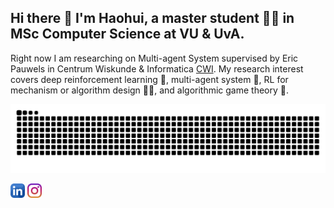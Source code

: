 ## Hi there 👋 I'm Haohui, a master student 👨‍🎓 in MSc Computer Science at VU & UvA. 
Right now I am researching on Multi-agent System supervised by Eric Pauwels in Centrum Wiskunde & Informatica [CWI](https://www.cwi.nl/). My research interest covers deep reinforcement learning 🤖, multi-agent system 🤼, RL for mechanism or algorithm design 👨‍🔧, and algorithmic game theory 🎲.

<!-- platane/snk works, it just puts it on a new branch -->
![GitHub Snake dark](https://github.com/HarryZhangHH/HarryZhangHH/blob/main/github-user-contribution.svg#gh-dark-mode-only)

<a Find me all around the web: /></a>
<p align="left"><a href="https://www.linkedin.com/in/haohui-zhang-a70486228/" target="blank"><img align="center" src="https://github.com/HarryZhangHH/HarryZhangHH/blob/main/icons/linkedin.png" title = "Twitter" alt="" height="23" /></a>
 <a href="https://www.instagram.com/volcano_harry_zhang/" target="blank"><img align="center" src="https://github.com/HarryZhangHH/HarryZhangHH/blob/main/icons/instagram.png" alt="" height="23" /></a>
<!--
**HarryZhangHH/HarryZhangHH** is a ✨ _special_ ✨ repository because its `README.md` (this file) appears on your GitHub profile.

Here are some ideas to get you started:

- 🔭 I’m currently working on ...
- 🌱 I’m currently learning ...
- 👯 I’m looking to collaborate on ...
- 🤔 I’m looking for help with ...
- 💬 Ask me about ...
- 📫 How to reach me: ...
- 😄 Pronouns: ...
- ⚡ Fun fact: ...
-->
